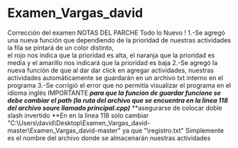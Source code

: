 # Examen_Vargas_david
Corrección del examen
NOTAS DEL PARCHE
Todo lo Nuevo !
1.-Se agregó una nueva función que dependiendo de la prioridad de nuestras actividades la fila se pintará de un color distinto,  
el rojo nos indica que la prioridad es alta, el naranja que la prioridad es media y el amarillo nos indicará que la prioridad es baja
2.-Se agregó la nueva función de que al dar dar click en agregar actividades, nuestras actividades automáticamente se guardarán en un archivo txt interno en el programa
3.-Se corrigió el error que no permitía visualizar el programa en el idioma inglés
IMPORTANTE
***para que la funcion de guardar funcione se debe cambiar el path (la ruta del archivo que se encuentra en la linea 118 del archivo soure llamado principal.cpp)***
**asegurarse de colocar doble slash invertido 
**En en la linea 118 solo cambiar "C:\\Users\\david\\Desktop\\Examen_Vargas_david-master\\Examen_Vargas_david-master" 
ya que "\\registro.txt" Simplemente es el nombre del archivo donde se almacenarán nuestras actividades 
